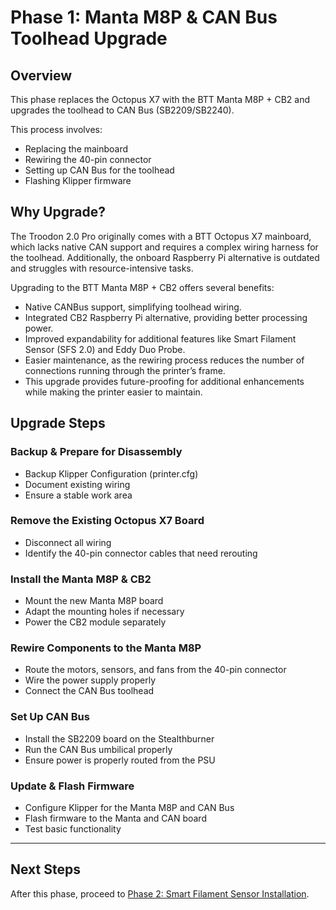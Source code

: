 # Phase 1: Manta M8P & CAN Bus Toolhead Upgrade

## Overview
This phase replaces the Octopus X7 with the BTT Manta M8P + CB2 and upgrades the toolhead to CAN Bus (SB2209/SB2240).

This process involves:
- Replacing the mainboard
- Rewiring the 40-pin connector
- Setting up CAN Bus for the toolhead
- Flashing Klipper firmware

## Why Upgrade?
The Troodon 2.0 Pro originally comes with a BTT Octopus X7 mainboard, which lacks native CAN support and requires a 
complex wiring harness for the toolhead. Additionally, the onboard Raspberry Pi alternative is outdated and struggles 
with resource-intensive tasks.

Upgrading to the BTT Manta M8P + CB2 offers several benefits:

+ Native CANBus support, simplifying toolhead wiring.
+ Integrated CB2 Raspberry Pi alternative, providing better processing power.
+ Improved expandability for additional features like Smart Filament Sensor (SFS 2.0) and Eddy Duo Probe.
+ Easier maintenance, as the rewiring process reduces the number of connections running through the printer’s frame.
+ This upgrade provides future-proofing for additional enhancements while making the printer easier to maintain.

## Upgrade Steps

### Backup & Prepare for Disassembly
+ Backup Klipper Configuration (printer.cfg)  
+ Document existing wiring  
+ Ensure a stable work area  

### Remove the Existing Octopus X7 Board
+ Disconnect all wiring  
+ Identify the 40-pin connector cables that need rerouting  

### Install the Manta M8P & CB2
+ Mount the new Manta M8P board  
+ Adapt the mounting holes if necessary  
+ Power the CB2 module separately  

### Rewire Components to the Manta M8P
+ Route the motors, sensors, and fans from the 40-pin connector  
+ Wire the power supply properly  
+ Connect the CAN Bus toolhead  

### Set Up CAN Bus
+ Install the SB2209 board on the Stealthburner  
+ Run the CAN Bus umbilical properly  
+ Ensure power is properly routed from the PSU  

### Update & Flash Firmware
+ Configure Klipper for the Manta M8P and CAN Bus  
+ Flash firmware to the Manta and CAN board  
+ Test basic functionality  

---

## Next Steps
After this phase, proceed to [Phase 2: Smart Filament Sensor Installation](../smart-filament-sensor/sfs-upgrade.md).
